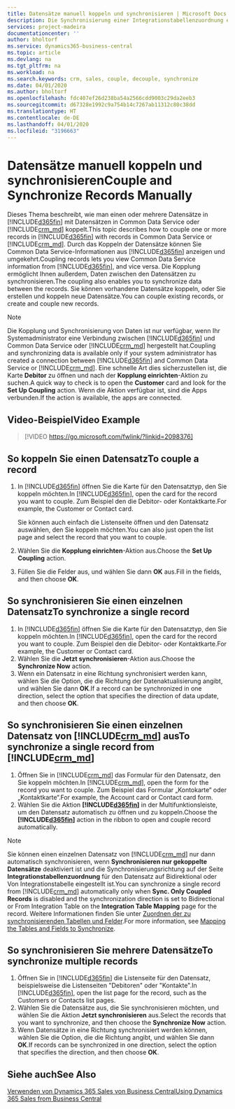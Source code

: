 ```yaml
---
title: Datensätze manuell koppeln und synchronisieren | Microsoft Docs
description: Die Synchronisierung einer Integrationstabellenzuordnung ermöglicht die Datensynchronisierung in allen Datensätzen in einer Tabelle in Business Central und der Dynamics 365 Sales-Entität, die gekoppelt sind.
services: project-madeira
documentationcenter: ''
author: bholtorf
ms.service: dynamics365-business-central
ms.topic: article
ms.devlang: na
ms.tgt_pltfrm: na
ms.workload: na
ms.search.keywords: crm, sales, couple, decouple, synchronize
ms.date: 04/01/2020
ms.author: bholtorf
ms.openlocfilehash: fdc407ef26d238ba54a2566cdd9003c29da2eeb3
ms.sourcegitcommit: d67328e1992c9a754b14c7267ab11312c80c38dd
ms.translationtype: HT
ms.contentlocale: de-DE
ms.lasthandoff: 04/01/2020
ms.locfileid: "3196663"
---
```

# <a name="couple-and-synchronize-records-manually"></a><span data-ttu-id="5e6a1-103">Datensätze manuell koppeln und synchronisieren</span><span class="sxs-lookup"><span data-stu-id="5e6a1-103">Couple and Synchronize Records Manually</span></span>
<span data-ttu-id="5e6a1-104">Dieses Thema beschreibt, wie man einen oder mehrere Datensätze in [!INCLUDE[d365fin](includes/d365fin_md.md)] mit Datensätzen in Common Data Service oder [!INCLUDE[crm_md](includes/crm_md.md)] koppelt.</span><span class="sxs-lookup"><span data-stu-id="5e6a1-104">This topic describes how to couple one or more records in [!INCLUDE[d365fin](includes/d365fin_md.md)] with records in Common Data Service or [!INCLUDE[crm_md](includes/crm_md.md)].</span></span> <span data-ttu-id="5e6a1-105">Durch das Koppeln der Datensätze können Sie Common Data Service-Informationen aus [!INCLUDE[d365fin](includes/d365fin_md.md)] anzeigen und umgekehrt.</span><span class="sxs-lookup"><span data-stu-id="5e6a1-105">Coupling records lets you view Common Data Service information from [!INCLUDE[d365fin](includes/d365fin_md.md)], and vice versa.</span></span> <span data-ttu-id="5e6a1-106">Die Kopplung ermöglicht Ihnen außerdem, Daten zwischen den Datensätzen zu synchronisieren.</span><span class="sxs-lookup"><span data-stu-id="5e6a1-106">The coupling also enables you to synchronize data between the records.</span></span> <span data-ttu-id="5e6a1-107">Sie können vorhandene Datensätze koppeln, oder Sie erstellen und koppeln neue Datensätze.</span><span class="sxs-lookup"><span data-stu-id="5e6a1-107">You can couple existing records, or create and couple new records.</span></span>

> [!Note]
> <span data-ttu-id="5e6a1-108">Die Kopplung und Synchronisierung von Daten ist nur verfügbar, wenn Ihr Systemadministrator eine Verbindung zwischen [!INCLUDE[d365fin](includes/d365fin_md.md)] und Common Data Service oder [!INCLUDE[crm_md](includes/crm_md.md)] hergestellt hat.</span><span class="sxs-lookup"><span data-stu-id="5e6a1-108">Coupling and synchronizing data is available only if your system administrator has created a connection between [!INCLUDE[d365fin](includes/d365fin_md.md)] and Common Data Service or [!INCLUDE[crm_md](includes/crm_md.md)].</span></span> <span data-ttu-id="5e6a1-109">Eine schnelle Art dies sicherzustellen ist, die Karte **Debitor** zu öffnen und nach der **Kopplung einrichten**-Aktion zu suchen.</span><span class="sxs-lookup"><span data-stu-id="5e6a1-109">A quick way to check is to open the **Customer** card and look for the **Set Up Coupling** action.</span></span> <span data-ttu-id="5e6a1-110">Wenn die Aktion verfügbar ist, sind die Apps verbunden.</span><span class="sxs-lookup"><span data-stu-id="5e6a1-110">If the action is available, the apps are connected.</span></span>   

## <a name="video-example"></a><span data-ttu-id="5e6a1-111">Video-Beispiel</span><span class="sxs-lookup"><span data-stu-id="5e6a1-111">Video Example</span></span>

> [!VIDEO https://go.microsoft.com/fwlink/?linkid=2098376]

## <a name="to-couple-a-record"></a><span data-ttu-id="5e6a1-112">So koppeln Sie einen Datensatz</span><span class="sxs-lookup"><span data-stu-id="5e6a1-112">To couple a record</span></span>  
1.  <span data-ttu-id="5e6a1-113">In [!INCLUDE[d365fin](includes/d365fin_md.md)] öffnen Sie die Karte für den Datensatztyp, den Sie koppeln möchten.</span><span class="sxs-lookup"><span data-stu-id="5e6a1-113">In [!INCLUDE[d365fin](includes/d365fin_md.md)], open the card for the record you want to couple.</span></span> <span data-ttu-id="5e6a1-114">Zum Beispiel den die Debitor- oder Kontaktkarte.</span><span class="sxs-lookup"><span data-stu-id="5e6a1-114">For example, the Customer or Contact card.</span></span>  

    <span data-ttu-id="5e6a1-115">Sie können auch einfach die Listenseite öffnen und den Datensatz auswählen, den Sie koppeln möchten.</span><span class="sxs-lookup"><span data-stu-id="5e6a1-115">You can also just open the list page and select the record that you want to couple.</span></span>  

2.  <span data-ttu-id="5e6a1-116">Wählen Sie die **Kopplung einrichten**-Aktion aus.</span><span class="sxs-lookup"><span data-stu-id="5e6a1-116">Choose the **Set Up Coupling** action.</span></span>  
3.  <span data-ttu-id="5e6a1-117">Füllen Sie die Felder aus, und wählen Sie dann **OK** aus.</span><span class="sxs-lookup"><span data-stu-id="5e6a1-117">Fill in the fields, and then choose **OK**.</span></span>  

## <a name="to-synchronize-a-single-record"></a><span data-ttu-id="5e6a1-118">So synchronisieren Sie einen einzelnen Datensatz</span><span class="sxs-lookup"><span data-stu-id="5e6a1-118">To synchronize a single record</span></span>  
1.  <span data-ttu-id="5e6a1-119">In [!INCLUDE[d365fin](includes/d365fin_md.md)] öffnen Sie die Karte für den Datensatztyp, den Sie koppeln möchten.</span><span class="sxs-lookup"><span data-stu-id="5e6a1-119">In [!INCLUDE[d365fin](includes/d365fin_md.md)], open the card for the record you want to couple.</span></span> <span data-ttu-id="5e6a1-120">Zum Beispiel den die Debitor- oder Kontaktkarte.</span><span class="sxs-lookup"><span data-stu-id="5e6a1-120">For example, the Customer or Contact card.</span></span>  
2.  <span data-ttu-id="5e6a1-121">Wählen Sie die **Jetzt synchronisieren**-Aktion aus.</span><span class="sxs-lookup"><span data-stu-id="5e6a1-121">Choose the **Synchronize Now** action.</span></span>  
3.  <span data-ttu-id="5e6a1-122">Wenn ein Datensatz in eine Richtung synchronisiert werden kann, wählen Sie die Option, die die Richtung der Datenaktualisierung angibt, und wählen Sie dann **OK**.</span><span class="sxs-lookup"><span data-stu-id="5e6a1-122">If a record can be synchronized in one direction, select the option that specifies the direction of data update, and then choose **OK**.</span></span>  

## <a name="to-synchronize-a-single-record-from-crm_md"></a><span data-ttu-id="5e6a1-123">So synchronisieren Sie einen einzelnen Datensatz von [!INCLUDE[crm_md](includes/crm_md.md)] aus</span><span class="sxs-lookup"><span data-stu-id="5e6a1-123">To synchronize a single record from [!INCLUDE[crm_md](includes/crm_md.md)]</span></span>  
1.  <span data-ttu-id="5e6a1-124">Öffnen Sie in [!INCLUDE[crm_md](includes/crm_md.md)] das Formular für den Datensatz, den Sie koppeln möchten.</span><span class="sxs-lookup"><span data-stu-id="5e6a1-124">In [!INCLUDE[crm_md](includes/crm_md.md)], open the form for the record you want to couple.</span></span> <span data-ttu-id="5e6a1-125">Zum Beispiel das Formular „Kontokarte“ oder „Kontaktkarte“.</span><span class="sxs-lookup"><span data-stu-id="5e6a1-125">For example, the Account card or Contact card form.</span></span>  
2.  <span data-ttu-id="5e6a1-126">Wählen Sie die Aktion **[!INCLUDE[d365fin](includes/d365fin_md.md)]** in der Multifunktionsleiste, um den Datensatz automatisch zu öffnen und zu koppeln.</span><span class="sxs-lookup"><span data-stu-id="5e6a1-126">Choose the **[!INCLUDE[d365fin](includes/d365fin_md.md)]** action in the ribbon to open and couple record automatically.</span></span>

> [!Note]
> <span data-ttu-id="5e6a1-127">Sie können einen einzelnen Datensatz von [!INCLUDE[crm_md](includes/crm_md.md)] nur dann automatisch synchronisieren, wenn **Synchronisieren nur gekoppelte Datensätze** deaktiviert ist und die Synchronisierungsrichtung auf der Seite **Integrationstabellenzuordnung** für den Datensatz auf Bidirektional oder Von Integrationstabelle eingestellt ist.</span><span class="sxs-lookup"><span data-stu-id="5e6a1-127">You can synchronize a single record from [!INCLUDE[crm_md](includes/crm_md.md)] automatically only when **Sync. Only Coupled Records** is disabled and the synchronization direction is set to Bidirectional or From Integration Table on the **Integration Table Mapping** page for the record.</span></span> <span data-ttu-id="5e6a1-128">Weitere Informationen finden Sie unter [Zuordnen der zu synchronisierenden Tabellen und Felder](admin-how-to-modify-table-mappings-for-synchronization.md#creating-new-records).</span><span class="sxs-lookup"><span data-stu-id="5e6a1-128">For more information, see [Mapping the Tables and Fields to Synchronize](admin-how-to-modify-table-mappings-for-synchronization.md#creating-new-records).</span></span>     

## <a name="to-synchronize-multiple-records"></a><span data-ttu-id="5e6a1-129">So synchronisieren Sie mehrere Datensätze</span><span class="sxs-lookup"><span data-stu-id="5e6a1-129">To synchronize multiple records</span></span>  
1.  <span data-ttu-id="5e6a1-130">Öffnen Sie in [!INCLUDE[d365fin](includes/d365fin_md.md)] die Listenseite für den Datensatz, beispielsweise die Listenseiten "Debitoren" oder "Kontakte".</span><span class="sxs-lookup"><span data-stu-id="5e6a1-130">In [!INCLUDE[d365fin](includes/d365fin_md.md)], open the list page for the record, such as the Customers or Contacts list pages.</span></span>  
2.  <span data-ttu-id="5e6a1-131">Wählen Sie die Datensätze aus, die Sie synchronisieren möchten, und wählen Sie die Aktion **Jetzt synchronisieren** aus.</span><span class="sxs-lookup"><span data-stu-id="5e6a1-131">Select the records that you want to synchronize, and then choose the **Synchronize Now** action.</span></span>  
3.  <span data-ttu-id="5e6a1-132">Wenn Datensätze in eine Richtung synchronisiert werden können, wählen Sie die Option, die die Richtung angibt, und wählen Sie dann **OK**.</span><span class="sxs-lookup"><span data-stu-id="5e6a1-132">If records can be synchronized in one direction, select the option that specifies the direction, and then choose **OK**.</span></span>  

## <a name="see-also"></a><span data-ttu-id="5e6a1-133">Siehe auch</span><span class="sxs-lookup"><span data-stu-id="5e6a1-133">See Also</span></span>  
[<span data-ttu-id="5e6a1-134">Verwenden von Dynamics 365 Sales von Business Central</span><span class="sxs-lookup"><span data-stu-id="5e6a1-134">Using Dynamics 365 Sales from Business Central</span></span>](marketing-integrate-dynamicscrm.md)
